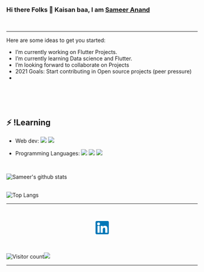 ### Hi there Folks 👋 Kaisan baa, I am [Sameer Anand](https://www.linkedin.com/in/sameeranand12/) 
<br/>
<hr>

  

Here are some ideas to get you started:

-  I’m currently working on Flutter Projects.
-  I’m currently learning Data science and Flutter.
-  I’m looking forward to collaborate on Projects
-  2021 Goals: Start contributing in Open source projects (peer pressure)
-   


<br/>
<br/>


<br/>

## ⚡ !Learning

<p align="left">
    
- Web dev:
    <a href="" alt="HTML"><img width="25px" src="https://upload.wikimedia.org/wikipedia/commons/thumb/8/80/HTML5_logo_resized.svg/1200px-HTML5_logo_resized.svg.png"></a>
    <a href="" alt="CSS"><img width="25px" src="https://upload.wikimedia.org/wikipedia/commons/thumb/d/d5/CSS3_logo_and_wordmark.svg/1200px-CSS3_logo_and_wordmark.svg.png"></a>
    <!--<a href="" alt="React"><img width="35px" src="https://cdn.worldvectorlogo.com/logos/react.svg"></a>-->
    
- Programming Languages: 
    <a href="" alt="C"><img width="35px" src="https://cdn.iconscout.com/icon/free/png-512/c-programming-569564.png"></a>
    <a href="" alt="Java"><img width="80px" src="https://logos-download.com/wp-content/uploads/2016/10/Java_logo_icon.png"></a>
    <a href="" alt="GitHub"><img width="80px" src="https://www.python.org/static/community_logos/python-logo-inkscape.svg"></a>

    
    
<!--- Data Science:
    <a href="" alt="GitHub"><img width="100px" src="https://matplotlib.org/3.2.1/_static/logo2_compressed.svg"></a>
    <a href="" alt="GitHub"><img width="100px" src="https://upload.wikimedia.org/wikipedia/commons/thumb/e/ed/Pandas_logo.svg/1200px-Pandas_logo.svg.png"></a>
    <a href="" alt="GitHub"><img width="100px" src="https://upload.wikimedia.org/wikipedia/commons/thumb/1/1a/NumPy_logo.svg/775px-NumPy_logo.svg.png"></a>-->
   
<!--- Android dev:
    <a href="" alt="GitHub"><img width="100px" src="https://upload.wikimedia.org/wikipedia/commons/1/17/Google-flutter-logo.png"></a>-->
    
   
  </p>
  <br/>


 

![Sameer's github stats](https://github-readme-stats.vercel.app/api?username=sameeranand12&show_icons=true&theme=radical)
<br/>
<br/>
 
![Top Langs](https://github-readme-stats.vercel.app/api/top-langs/?username=sameeranand12)
<br>
<hr>
<br>
<p align="center">
    <a href="https://arunodaykumar.me" alt="Portfolio"> </a>
    <a href="www.linkedin.com/in/sameeranand12
/ " alt="Linkedin"><img width="35px" src="images/ld.png"></a>
     
    
</p>
  
<br/>

![Visitor count](https://visitor-badge.laobi.icu/badge?page_id=sameeranand12.sameeranand12)<img src="https://media.giphy.com/media/dxn6fRlTIShoeBr69N/giphy.gif" width="30">

<hr>

